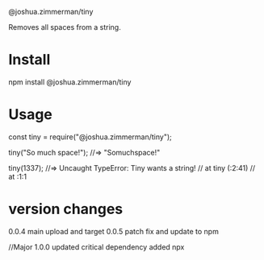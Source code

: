 @joshua.zimmerman/tiny

Removes all spaces from a string.

# Install 
npm install @joshua.zimmerman/tiny

# Usage
const tiny = require("@joshua.zimmerman/tiny");

tiny("So much space!");
//=> "Somuchspace!"

tiny(1337);
//=> Uncaught TypeError: Tiny wants a string!
//    at tiny (<anonymous>:2:41)
//    at <anonymous>:1:1

# version changes
0.0.4 main upload and target
0.0.5 patch fix and update to npm 

//Major
1.0.0 updated critical dependency
added npx

